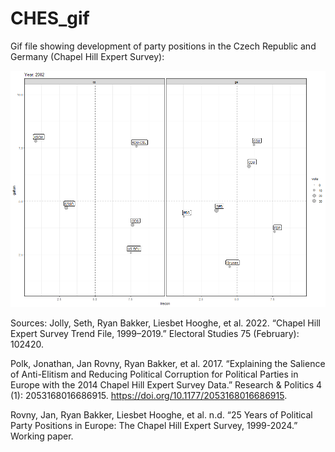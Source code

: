 # CHES_gif
Gif file showing development of party positions in the Czech Republic and Germany (Chapel Hill Expert Survey):

![cz_trend.gif](https://github.com/vojtechpohanka/CHES_gif/raw/main/cz_trend.gif)

Sources: 
Jolly, Seth, Ryan Bakker, Liesbet Hooghe, et al. 2022. “Chapel Hill Expert Survey Trend File, 1999–2019.” Electoral Studies 75 (February): 102420.

Polk, Jonathan, Jan Rovny, Ryan Bakker, et al. 2017. “Explaining the Salience of Anti-Elitism and Reducing Political Corruption for Political Parties in Europe with the 2014 Chapel Hill Expert Survey Data.” Research & Politics 4 (1): 2053168016686915. https://doi.org/10.1177/2053168016686915.

Rovny, Jan, Ryan Bakker, Liesbet Hooghe, et al. n.d. “25 Years of Political Party Positions in Europe: The Chapel Hill Expert Survey, 1999-2024.” Working paper.
